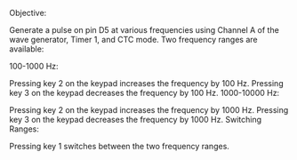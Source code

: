 Objective:

Generate a pulse on pin D5 at various frequencies using Channel A of the wave generator, Timer 1, and CTC mode. Two frequency ranges are available:

100-1000 Hz:

Pressing key 2 on the keypad increases the frequency by 100 Hz.
Pressing key 3 on the keypad decreases the frequency by 100 Hz.
1000-10000 Hz:

Pressing key 2 on the keypad increases the frequency by 1000 Hz.
Pressing key 3 on the keypad decreases the frequency by 1000 Hz.
Switching Ranges:

Pressing key 1 switches between the two frequency ranges.